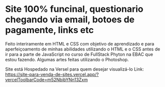 # Site 100% funcinal, questionario chegando via email, botoes de pagamente, links etc
Feito interiramente em HTML e CSS com objetivo de aprendizado e para aperfeiçoamento de minhas abilidades
utilizando o HTML e o CSS antes de ir para a parte de JavaScript no curso de FullStack Phyton na EBAC que estou fazendo.
Algumas artes feitas utilizando o Photoshop.

Site está Hospedado na Versel para quem desejar visualizá-lo
Link: https://site-para-venda-de-sites.vercel.app/?vercelToolbarCode=m52NbibYNn13Zxm
